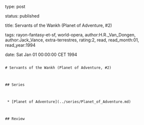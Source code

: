 type: post
status: published
title: Servants of the Wankh (Planet of Adventure, #2)
tags:  rayon-fantasy-et-sf,  world-opera, author:H.R._Van_Dongen, author:Jack_Vance, extra-terrestres, rating:2, read, read_month:01, read_year:1994
date: Sat Jan 01 00:00:00 CET 1994
~~~~~~
# Servants of the Wankh (Planet of Adventure, #2)

## Series

 * [Planet of Adventure](../series/Planet_of_Adventure.md)

## Review

